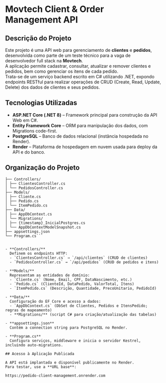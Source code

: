 # Movtech Client & Order Management API

## Descrição do Projeto

Este projeto é uma API web para gerenciamento de **clientes** e **pedidos**, desenvolvida como parte de um teste técnico para a vaga de desenvolvedor full stack na **Movtech**.  
A aplicação permite cadastrar, consultar, atualizar e remover clientes e pedidos, bem como gerenciar os itens de cada pedido.  
Trata-se de um serviço backend escrito em C# utilizando .NET, expondo endpoints RESTful para realizar operações de CRUD (Create, Read, Update, Delete) dos dados de clientes e seus pedidos.

## Tecnologias Utilizadas

- **ASP.NET Core (.NET 8)** – Framework principal para construção da API Web em C#.  
- **Entity Framework Core** – ORM para manipulação dos dados, com Migrations code-first.  
- **PostgreSQL** – Banco de dados relacional (instância hospedada no Render).  
- **Render** – Plataforma de hospedagem em nuvem usada para deploy da API e do banco.

## Organização do Projeto
```PedidoClientManagement.API/
├── Controllers/
│ ├── ClientesController.cs
│ └── PedidosController.cs
├── Models/
│ ├── Cliente.cs
│ ├── Pedido.cs
│ └── ItemPedido.cs
├── Data/
│ ├── AppDbContext.cs
│ └── Migrations/
│ ├── {timestamp}_InicialPostgres.cs
│ └── AppDbContextModelSnapshot.cs
├── appsettings.json
└── Program.cs```


- **Controllers/**  
  Definem os endpoints HTTP:  
  - `ClientesController.cs` → `/api/clientes` (CRUD de clientes)  
  - `PedidosController.cs` → `/api/pedidos` (CRUD de pedidos e itens)

- **Models/**  
  Representam as entidades de domínio:  
  - `Cliente.cs` (Nome, Email, CPF, DataNascimento, etc.)  
  - `Pedido.cs` (ClienteId, DataPedido, ValorTotal, Itens)  
  - `ItemPedido.cs` (Descrição, Quantidade, PrecoUnitario, PedidoId)

- **Data/**  
  Configuração do EF Core e acesso a dados:  
  - `AppDbContext.cs` (DbSet de Clientes, Pedidos e ItensPedido; regras de mapeamento)  
  - **Migrations/** (script C# para criação/atualização das tabelas)

- **appsettings.json**  
  Contém a connection string para PostgreSQL no Render.

- **Program.cs**  
  Configura serviços, middleware e inicia o servidor Kestrel, incluindo auto-migrations.

## Acesso à Aplicação Publicada

A API está implantada e disponível publicamente no Render.  
Para testar, use a **URL base**:

https://pedido-client-management.onrender.com
